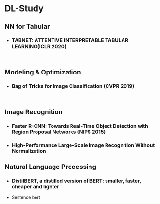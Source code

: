 # DL-Study



## NN for Tabular

- ### TABNET: ATTENTIVE INTERPRETABLE TABULAR LEARNING(ICLR 2020)



<br/>




## Modeling & Optimization

- ### Bag of Tricks for Image Classification (CVPR 2019)

  



<br/>

## Image Recognition

- ### Faster R-CNN: Towards Real-Time Object Detection with Region Proposal Networks (NIPS 2015)

- ### High-Performance Large-Scale Image Recognition Without Normalization

  


#### 



## Natural Language Processing

- ### DistilBERT, a distilled version of BERT: smaller, faster, cheaper and lighter

- Sentence bert

  
